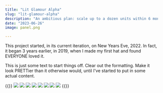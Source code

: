 ```yaml
---
title: "Lit Glamour Alpha"
slug: "lit-glamour-alpha"
description: "An ambitious plan: scale up to a dozen units within 6 months. Call it stupid, or brave; either way, assumptions were validated."
date: "2023-06-26"
image: panel.png

---
```

This project started, in its current iteration, on New Years Eve, 2022. In fact, it began 3 years earlier, in 
2019, when I made my first hat and found EVERYONE loved it.





This is just some text to start things off. Clear out the formatting. Make it look PRETTier than it otherwise 
would, until I've started to put in some actual content.


{{<gallery>}}
<img src="eight-epoxy.png" class="grid-w50 md:grid-w33"/>
<img src="half-wired.png" class="grid-w50 md:grid-w33"/>
<img src="install-epoxy.png" class="grid-w50 md:grid-w33"/>
<img src="panel.png" class="grid-w50 md:grid-w33"/>
<img src="six-1.png" class="grid-w50 md:grid-w33"/>
<img src="six-two.png" class="grid-w50 md:grid-w33"/>
<img src="star.png" class="grid-w50 md:grid-w33"/>
<img src="three.png" class="grid-w50 md:grid-w33"/>
{{</gallery>}}

